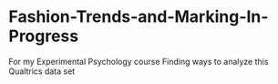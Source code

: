 # Fashion-Trends-and-Marking-In-Progress
For my Experimental Psychology course
Finding ways to analyze this Qualtrics data set
